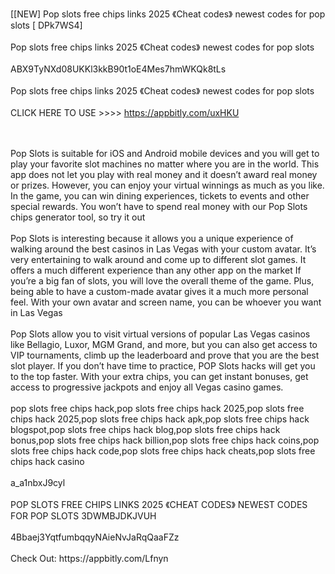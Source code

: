 [[NEW] Pop slots free chips links 2025 《Cheat codes》 newest codes for pop slots [ DPk7WS4]
<br>
<br>Pop slots free chips links 2025 《Cheat codes》 newest codes for pop slots
<br>
<br>ABX9TyNXd08UKKl3kkB90t1oE4Mes7hmWKQk8tLs
<br>
<br>Pop slots free chips links 2025 《Cheat codes》 newest codes for pop slots
<br>
<br>CLICK HERE TO USE >>>> https://appbitly.com/uxHKU

<br>
<br>Pop Slots is suitable for iOS and Android mobile devices and you will get to play your favorite slot machines no matter where you are in the world. This app does not let you play with real money and it doesn’t award real money or prizes. However, you can enjoy your virtual winnings as much as you like. In the game, you can win dining experiences, tickets to events and other special rewards. You won’t have to spend real money with our Pop Slots chips generator tool, so try it out
<br>
<br>Pop Slots is interesting because it allows you a unique experience of walking around the best casinos in Las Vegas with your custom avatar. It’s very entertaining to walk around and come up to different slot games. It offers a much different experience than any other app on the market If you’re a big fan of slots, you will love the overall theme of the game. Plus, being able to have a custom-made avatar gives it a much more personal feel. With your own avatar and screen name, you can be whoever you want in Las Vegas
<br>
<br>Pop Slots allow you to visit virtual versions of popular Las Vegas casinos like Bellagio, Luxor, MGM Grand, and more, but you can also get access to VIP tournaments, climb up the leaderboard and prove that you are the best slot player. If you don’t have time to practice, POP Slots hacks will get you to the top faster. With your extra chips, you can get instant bonuses, get access to progressive jackpots and enjoy all Vegas casino games. 
<br>
<br>pop slots free chips hack,pop slots free chips hack 2025,pop slots free chips hack 2025,pop slots free chips hack apk,pop slots free chips hack blogspot,pop slots free chips hack blog,pop slots free chips hack bonus,pop slots free chips hack billion,pop slots free chips hack coins,pop slots free chips hack code,pop slots free chips hack cheats,pop slots free chips hack casino
<br>
<br>a_a1nbxJ9cyl
<br>
<br>POP SLOTS FREE CHIPS LINKS 2025 《CHEAT CODES》 NEWEST CODES FOR POP SLOTS 3DWMBJDKJVUH
<br>
<br>4Bbaej3YqtfumbqqyNAieNvJaRqQaaFZz
<br>
<br>Check Out: https://appbitly.com/Lfnyn
<br>

